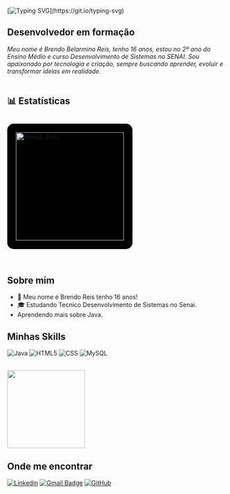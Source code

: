 [![Typing SVG](https://readme-typing-svg.herokuapp.com?font=Montserrat&size=40&pause=1000&color=9350B9&vCenter=true&width=530&height=40&lines=Ol%C3%A1+eu+sou+o+Brendo+Reis!)](https://git.io/typing-svg)
## Desenvolvedor em formação
*Meu nome é Brendo Belarmino Reis, tenho 16 anos, estou no 2º ano do Ensino Médio e curso Desenvolvimento de Sistemas no SENAI.
Sou apaixonado por tecnologia e criação, sempre buscando aprender, evoluir e transformar ideias em realidade.*
<br> </br>
## 📊 Estatísticas
<p style="background-color: #000; padding: 20px; border-radius: 15px; display: inline-block;">
  <img 
    alt="GitHub Stats" 
    height="250" 
    src="https://github-readme-stats.vercel.app/api?username=BrendoReisDev&show_icons=true&theme=transparent&include_all_commits=true&locale=pt-br&border_color=8435cc&title_color=8435cc&text_color=8435cc&icon_color=8435cc" 
  />
</p>
<br></br>


## Sobre mim

- 🤔 Meu nome e Brendo Reis tenho 16 anos!
- 🎓 Estudando Tecnico Desenvolvimento de Sistemas no Senai.
-  Aprendendo mais sobre Java.

## Minhas Skills

![Java](https://img.shields.io/badge/-Java-333333?style=flat&logo=Java&logoColor=007396)
![HTML5](https://img.shields.io/badge/-HTML5-333333?style=flat&logo=HTML5)
![CSS](https://img.shields.io/badge/-CSS-333333?style=flat&logo=CSS3&logoColor=1572B6)
![MySQL](https://img.shields.io/badge/-MySQL-333333?style=flat&logo=mysql)

<br/>

<a href="https://github.com/BrendoReisDev" title="Perfil do Brendo">
  <img height="180em" src="https://github-readme-stats.vercel.app/api?username=iuricode&theme=dracula&show_icons=true" />
</a>

## Onde me encontrar

[![Linkedin](https://img.shields.io/badge/-BrendoReisDev-blue?style=flat-square&logo=Linkedin&logoColor=white&link=www.linkedin.com/in/imbrendoo)](www.linkedin.com/in/imbrendoo)
[![Gmail Badge](https://img.shields.io/badge/-brendo.studios.hub@gmail.com-006bed?style=flat-square&logo=Gmail&logoColor=white&link=mailto:Email)](mailto::Email)
[![GitHub](https://img.shields.io/github/followers/iuricode?label=follow&style=social)](https://github.com/BrendoReisDev)
